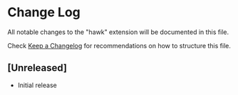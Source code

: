 # Change Log

All notable changes to the "hawk" extension will be documented in this file.

Check [Keep a Changelog](http://keepachangelog.com/) for recommendations on how to structure this file.

## [Unreleased]

- Initial release